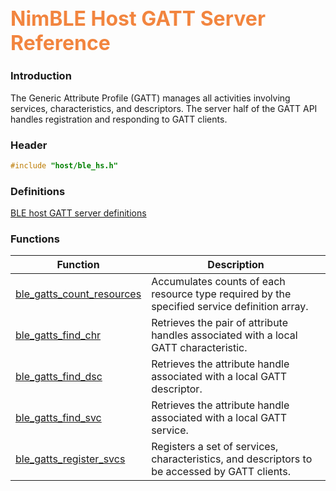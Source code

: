 ## <font color="F2853F" style="font-size:24pt">NimBLE Host GATT Server Reference</font>

### Introduction

The Generic Attribute Profile (GATT) manages all activities involving services, characteristics, and descriptors.  The server half of the GATT API handles registration and responding to GATT clients.

### Header

```c
#include "host/ble_hs.h"
```

### Definitions

[BLE host GATT server definitions](definitions/ble_gatts_defs.md)

### Functions

| Function | Description |
|----------|-------------|
| [ble_gatts_count_resources](functions/ble_gatts_count_resources.md) | Accumulates counts of each resource type required by the specified service definition array. |
| [ble_gatts_find_chr](functions/ble_gatts_find_chr.md) | Retrieves the pair of attribute handles associated with a local GATT characteristic. |
| [ble_gatts_find_dsc](functions/ble_gatts_find_dsc.md) | Retrieves the attribute handle associated with a local GATT descriptor. |
| [ble_gatts_find_svc](functions/ble_gatts_find_svc.md) | Retrieves the attribute handle associated with a local GATT service. |
| [ble_gatts_register_svcs](functions/ble_gatts_register_svcs.md) | Registers a set of services, characteristics, and descriptors to be accessed by GATT clients. |
